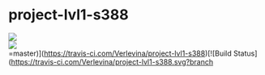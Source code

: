 # project-lvl1-s388
<a href="https://codeclimate.com/github/codeclimate/codeclimate/maintainability"><img src="https://api.codeclimate
.com/v1/badges/a99a88d28ad37a79dbf6/maintainability" /></a><br>
<a href="https://codeclimate.com/github/codeclimate/codeclimate/test_coverage"><img src="https://api.codeclimate
.com/v1/badges/a99a88d28ad37a79dbf6/test_coverage" /></a><br>
=master)](https://travis-ci.com/Verlevina/project-lvl1-s388)[![Build Status](https://travis-ci.com/Verlevina/project-lvl1-s388.svg?branch